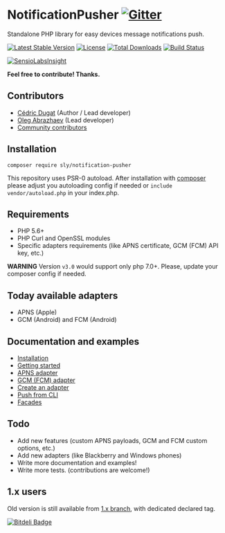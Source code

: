 # NotificationPusher [![Gitter](https://badges.gitter.im/Join%20Chat.svg)](https://gitter.im/ph3nol/notificationpusher?utm_source=badge&utm_medium=badge&utm_campaign=pr-badge&utm_content=badge)

Standalone PHP library for easy devices message notifications push.

[![Latest Stable Version](https://img.shields.io/packagist/v/sly/notification-pusher.svg)](https://packagist.org/packages/sly/notification-pusher)
[![License](https://img.shields.io/packagist/l/sly/notification-pusher.svg)](https://packagist.org/packages/sly/notification-pusher)
[![Total Downloads](https://img.shields.io/packagist/dt/sly/notification-pusher.svg)](https://packagist.org/packages/sly/notification-pusher)
[![Build Status](https://secure.travis-ci.org/Ph3nol/NotificationPusher.png)](http://travis-ci.org/Ph3nol/NotificationPusher)

[![SensioLabsInsight](https://insight.sensiolabs.com/projects/4f6f80c4-281a-4903-bf4c-1eb264995dbd/big.png)](https://insight.sensiolabs.com/projects/4f6f80c4-281a-4903-bf4c-1eb264995dbd)

**Feel free to contribute! Thanks.**

## Contributors

* [Cédric Dugat](https://github.com/Ph3nol) (Author / Lead developer)
* [Oleg Abrazhaev](https://github.com/seyfer) (Lead developer)
* [Community contributors](https://github.com/Ph3nol/NotificationPusher/graphs/contributors)

## Installation

```
composer require sly/notification-pusher
```

This repository uses PSR-0 autoload.
After installation with [composer](https://getcomposer.org/download/) please adjust you autoloading config if needed 
or `include vendor/autoload.php` in your index.php.

## Requirements

* PHP 5.6+
* PHP Curl and OpenSSL modules
* Specific adapters requirements (like APNS certificate, GCM (FCM) API key, etc.)

**WARNING** Version `v3.0` would support only php 7.0+. Please, update your composer config if needed.

## Today available adapters

* APNS (Apple)
* GCM (Android) and FCM (Android)

## Documentation and examples

* [Installation](https://github.com/Ph3nol/NotificationPusher/blob/master/doc/installation.md)
* [Getting started](https://github.com/Ph3nol/NotificationPusher/blob/master/doc/getting-started.md)
* [APNS adapter](https://github.com/Ph3nol/NotificationPusher/blob/master/doc/apns-adapter.md)
* [GCM (FCM) adapter](https://github.com/Ph3nol/NotificationPusher/blob/master/doc/gcm-fcm-adapter.md)
* [Create an adapter](https://github.com/Ph3nol/NotificationPusher/blob/master/doc/create-an-adapter.md)
* [Push from CLI](https://github.com/Ph3nol/NotificationPusher/blob/master/doc/push-from-cli.md)
* [Facades](https://github.com/Ph3nol/NotificationPusher/blob/master/doc/facades.md)

## Todo

* Add new features (custom APNS payloads, GCM and FCM custom options, etc.)
* Add new adapters (like Blackberry and Windows phones)
* Write more documentation and examples!
* Write more tests. (contributions are welcome!)

## 1.x users

Old version is still available from [1.x branch](https://github.com/Ph3nol/NotificationPusher/tree/1.x), with dedicated declared tag.


[![Bitdeli Badge](https://d2weczhvl823v0.cloudfront.net/Ph3nol/notificationpusher/trend.png)](https://bitdeli.com/free "Bitdeli Badge")
